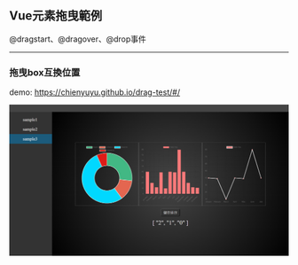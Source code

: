## Vue元素拖曳範例

@dragstart、@dragover、@drop事件

***
### 拖曳box互換位置

demo: https://chienyuyu.github.io/drag-test/#/

![image](sample_pic/s03.jpg)